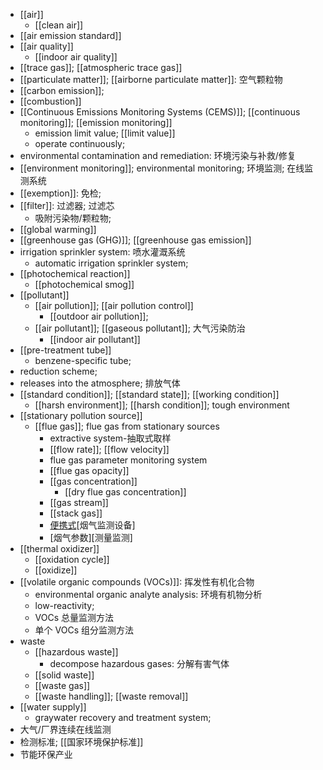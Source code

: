 - [[air]]
    - [[clean air]]
- [[air emission standard]]
- [[air quality]]
    - [[indoor air quality]]
- [[trace gas]]; [[atmospheric trace gas]]
- [[particulate matter]]; [[airborne particulate matter]]: 空气颗粒物
- [[carbon emission]]; 
- [[combustion]]
- [[Continuous Emissions Monitoring Systems (CEMS)]]; [[continuous monitoring]]; [[emission monitoring]]
    - emission limit value; [[limit value]]
    - operate continuously;
- environmental contamination and remediation: 环境污染与补救/修复
- [[environment monitoring]]; environmental monitoring; 环境监测; 在线监测系统
- [[exemption]]: 免检; 
- [[filter]]: 过滤器; 过滤芯
    - 吸附污染物/颗粒物;
- [[global warming]]
- [[greenhouse gas (GHG)]]; [[greenhouse gas emission]]
- irrigation sprinkler system: 喷水灌溉系统
    - automatic irrigation sprinkler system;
- [[photochemical reaction]]
    - [[photochemical smog]]
- [[pollutant]]
    - [[air pollution]]; [[air pollution control]]
        - [[outdoor air pollution]]; 
    - [[air pollutant]]; [[gaseous pollutant]]; 大气污染防治
        - [[indoor air pollutant]]
- [[pre-treatment tube]] 
    - benzene-specific tube; 
- reduction scheme; 
- releases into the atmosphere; 排放气体
- [[standard condition]]; [[standard state]]; [[working condition]]
    - [[harsh environment]]; [[harsh condition]]; tough environment
- [[stationary pollution source]] 
    - [[flue gas]]; flue gas from stationary sources  
        - extractive system-抽取式取样
        - [[flow rate]]; [[flow velocity]]
        - flue gas parameter monitoring system
        - [[flue gas opacity]]
        - [[gas concentration]]
            - [[dry flue gas concentration]]
        - [[gas stream]]
        - [[stack gas]]
        - [便携式](((RVT-MB2ge)))[烟气监测设备]
        - [烟气参数][测量监测]
- [[thermal oxidizer]]
    - [[oxidation cycle]]
    - [[oxidize]]
- [[volatile organic compounds (VOCs)]]: 挥发性有机化合物
    - environmental organic analyte analysis: 环境有机物分析
    - low-reactivity; 
    - VOCs 总量监测方法
    - 单个 VOCs 组分监测方法
- waste
    - [[hazardous waste]]
        - decompose hazardous gases: 分解有害气体
    - [[solid waste]]
    - [[waste gas]]
    - [[waste handling]]; [[waste removal]]
- [[water supply]]
    - graywater recovery and treatment system; 
- 大气/厂界连续在线监测
- 检测标准; [[国家环境保护标准]]
- 节能环保产业 
